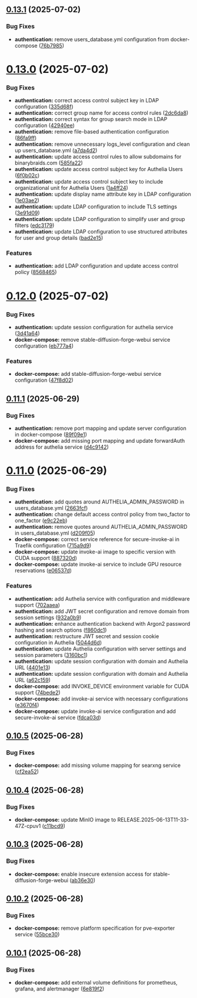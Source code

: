 ## [0.13.1](https://github.com/binary-braids/docker-homelab/compare/v0.13.0...v0.13.1) (2025-07-02)


### Bug Fixes

* **authentication:** remove users_database.yml configuration from docker-compose ([76b7985](https://github.com/binary-braids/docker-homelab/commit/76b7985d3388cefdfa79b40bde814930aff03e47))



# [0.13.0](https://github.com/binary-braids/docker-homelab/compare/v0.12.0...v0.13.0) (2025-07-02)


### Bug Fixes

* **authentication:** correct access control subject key in LDAP configuration ([335d68f](https://github.com/binary-braids/docker-homelab/commit/335d68fcd900fe67d84e783d64cf6471934e35d8))
* **authentication:** correct group name for access control rules ([2dc6da8](https://github.com/binary-braids/docker-homelab/commit/2dc6da8f16f16e2d3b34a777204d778d58db6896))
* **authentication:** correct syntax for group search mode in LDAP configuration ([42940ee](https://github.com/binary-braids/docker-homelab/commit/42940eede12289d5885d903c1923ac4c1945a5cc))
* **authentication:** remove file-based authentication configuration ([86fa9ff](https://github.com/binary-braids/docker-homelab/commit/86fa9ff6db55845f2d386219f66e3dce916aa883))
* **authentication:** remove unnecessary logs_level configuration and clean up users_database.yml ([a7da4d2](https://github.com/binary-braids/docker-homelab/commit/a7da4d267b8f7db5fe887ae32249c6e4375afd59))
* **authentication:** update access control rules to allow subdomains for binarybraids.com ([585fa22](https://github.com/binary-braids/docker-homelab/commit/585fa22a89621218222af9c9ffd552c63842ce7b))
* **authentication:** update access control subject key for Authelia Users ([6f0b02c](https://github.com/binary-braids/docker-homelab/commit/6f0b02c1ba2e45bedb5d366d35e1a861b4a3d89f))
* **authentication:** update access control subject key to include organizational unit for Authelia Users ([1a4ff24](https://github.com/binary-braids/docker-homelab/commit/1a4ff2427e2c675b76f08c85db60f23b6938e9cf))
* **authentication:** update display name attribute key in LDAP configuration ([1e03ae2](https://github.com/binary-braids/docker-homelab/commit/1e03ae2f24fb8d07908ced937aec7b76f3bd6c2c))
* **authentication:** update LDAP configuration to include TLS settings ([3e91d09](https://github.com/binary-braids/docker-homelab/commit/3e91d099af8347657d38e53c4f0e33bbb1faa292))
* **authentication:** update LDAP configuration to simplify user and group filters ([edc3179](https://github.com/binary-braids/docker-homelab/commit/edc3179a13ad75b20c6d17ab41112f80d9440bd6))
* **authentication:** update LDAP configuration to use structured attributes for user and group details ([bad2e15](https://github.com/binary-braids/docker-homelab/commit/bad2e151460a30592751e5077fa37c696622b9fb))


### Features

* **authentication:** add LDAP configuration and update access control policy ([8568465](https://github.com/binary-braids/docker-homelab/commit/856846546e4039de0f9c9e1b1f44ebce1b408bce))



# [0.12.0](https://github.com/binary-braids/docker-homelab/compare/v0.11.1...v0.12.0) (2025-07-02)


### Bug Fixes

* **authentication:** update session configuration for authelia service ([3d41a64](https://github.com/binary-braids/docker-homelab/commit/3d41a6428b8968d88f1d9b18ef3d20970fbfa279))
* **docker-compose:** remove stable-diffusion-forge-webui service configuration ([eb777a4](https://github.com/binary-braids/docker-homelab/commit/eb777a4d950f2fd2e1a005be1ee40922d8b2ae1b))


### Features

* **docker-compose:** add stable-diffusion-forge-webui service configuration ([47f8d02](https://github.com/binary-braids/docker-homelab/commit/47f8d0265758f62db1c851800c560d69a8274a49))



## [0.11.1](https://github.com/binary-braids/docker-homelab/compare/v0.11.0...v0.11.1) (2025-06-29)


### Bug Fixes

* **authentication:** remove port mapping and update server configuration in docker-compose ([89f09e1](https://github.com/binary-braids/docker-homelab/commit/89f09e10d78f4fa1f4040a4cc3de74da993facba))
* **docker-compose:** add missing port mapping and update forwardAuth address for authelia service ([d4c9142](https://github.com/binary-braids/docker-homelab/commit/d4c91422cf5a93f0b922157c2c35bed90f92aef6))



# [0.11.0](https://github.com/binary-braids/docker-homelab/compare/v0.10.5...v0.11.0) (2025-06-29)


### Bug Fixes

* **authentication:** add quotes around AUTHELIA_ADMIN_PASSWORD in users_database.yml ([2663fcf](https://github.com/binary-braids/docker-homelab/commit/2663fcf3ba5eb593283ef0ed2eadbdbede0517c6))
* **authentication:** change default access control policy from two_factor to one_factor ([e9c22eb](https://github.com/binary-braids/docker-homelab/commit/e9c22eb08d95d2dafc581d4dc1a7c7454feb7f43))
* **authentication:** remove quotes around AUTHELIA_ADMIN_PASSWORD in users_database.yml ([d209f05](https://github.com/binary-braids/docker-homelab/commit/d209f0541440972377f2b26226f55376bc6d119a))
* **docker-compose:** correct service reference for secure-invoke-ai in Traefik configuration ([715a9d9](https://github.com/binary-braids/docker-homelab/commit/715a9d94d5311c35156c2a0e95ab51a381a8bae0))
* **docker-compose:** update invoke-ai image to specific version with CUDA support ([887320d](https://github.com/binary-braids/docker-homelab/commit/887320ded76c061cedd136f1215b7bf2d3cdcb3d))
* **docker-compose:** update invoke-ai service to include GPU resource reservations ([e06537d](https://github.com/binary-braids/docker-homelab/commit/e06537dc7505f373c99706b43adb471e7307c8c0))


### Features

* **authentication:** add Authelia service with configuration and middleware support ([702aaea](https://github.com/binary-braids/docker-homelab/commit/702aaeab2e462d2815a43ffc30378fb99f0fbf41))
* **authentication:** add JWT secret configuration and remove domain from session settings ([932a0b9](https://github.com/binary-braids/docker-homelab/commit/932a0b98974a0a23a08f504067d7e4506fa1b31c))
* **authentication:** enhance authentication backend with Argon2 password hashing and search options ([f860dc1](https://github.com/binary-braids/docker-homelab/commit/f860dc11ad6fd5653fe5478fdbd83c6b7e334de5))
* **authentication:** restructure JWT secret and session cookie configuration in Authelia ([5044d6d](https://github.com/binary-braids/docker-homelab/commit/5044d6d354fc1b1422b1b7fdcf91690f79c08b7f))
* **authentication:** update Authelia configuration with server settings and session parameters ([3160bc1](https://github.com/binary-braids/docker-homelab/commit/3160bc16cd8e9b2c69367702cdd0a62a4b5f7fef))
* **authentication:** update session configuration with domain and Authelia URL ([4401e13](https://github.com/binary-braids/docker-homelab/commit/4401e13ff92a319b1d27830e57098263745889f1))
* **authentication:** update session configuration with domain and Authelia URL ([a62c159](https://github.com/binary-braids/docker-homelab/commit/a62c159df5ad39c19b129fcd824ee221aae36880))
* **docker-compose:** add INVOKE_DEVICE environment variable for CUDA support ([74bede2](https://github.com/binary-braids/docker-homelab/commit/74bede294bec9f313356fb4735b6b1f441087a49))
* **docker-compose:** add invoke-ai service with necessary configurations ([e3670f4](https://github.com/binary-braids/docker-homelab/commit/e3670f4e6af9aea7eff7e56629e85d175ea0fe72))
* **docker-compose:** update invoke-ai service configuration and add secure-invoke-ai service ([fdca03d](https://github.com/binary-braids/docker-homelab/commit/fdca03d928a7f9135372f58f7825c310ba017060))



## [0.10.5](https://github.com/binary-braids/docker-homelab/compare/v0.10.4...v0.10.5) (2025-06-28)


### Bug Fixes

* **docker-compose:** add missing volume mapping for searxng service ([cf2ea52](https://github.com/binary-braids/docker-homelab/commit/cf2ea522a7f017e11b1259701b399a24bb4b062c))



## [0.10.4](https://github.com/binary-braids/docker-homelab/compare/v0.10.3...v0.10.4) (2025-06-28)


### Bug Fixes

* **docker-compose:** update MinIO image to RELEASE.2025-06-13T11-33-47Z-cpuv1 ([c11bcd9](https://github.com/binary-braids/docker-homelab/commit/c11bcd9c896bfc4004ff93f02bcfe74d867acd6f))



## [0.10.3](https://github.com/binary-braids/docker-homelab/compare/v0.10.2...v0.10.3) (2025-06-28)


### Bug Fixes

* **docker-compose:** enable insecure extension access for stable-diffusion-forge-webui ([ab36e30](https://github.com/binary-braids/docker-homelab/commit/ab36e302b4349b5d6620aec599d460023ba188c0))



## [0.10.2](https://github.com/binary-braids/docker-homelab/compare/v0.10.1...v0.10.2) (2025-06-28)


### Bug Fixes

* **docker-compose:** remove platform specification for pve-exporter service ([55bce30](https://github.com/binary-braids/docker-homelab/commit/55bce30aa5828dc6cbb952b20fc80aaf66e00030))



## [0.10.1](https://github.com/binary-braids/docker-homelab/compare/v0.10.0...v0.10.1) (2025-06-28)


### Bug Fixes

* **docker-compose:** add external volume definitions for prometheus, grafana, and alertmanager ([6e819f2](https://github.com/binary-braids/docker-homelab/commit/6e819f2428753c4a2cf7a35d9357aabeb7179272))



